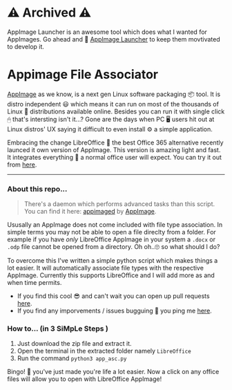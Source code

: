 # ⚠️ Archived ⚠️

AppImage Launcher is an awesome tool which does what I wanted for AppImages. Go ahead and 🌟 [AppImage Launcher](https://github.com/TheAssassin/AppImageLauncher) to keep them movtivated to develop it.

# Appimage File Associator

[AppImage](https://appimage.org/) as we know, is a next gen Linux software packaging 📦 tool. It is distro independent 😃 which means it can run on most of the thousands of Linux 🐧 distributions available online. Besides you can run it with single click 🖱 that's intersting isn't it...? Gone are the days when PC 🖥 users hit out at Linux distros' UX saying it difficult to even install ⚙️ a simple application.

Embracing the change LibreOffice 💼 the best Office 365 alternative recently launced it own version of AppImage. This version is amazing light and fast. It integrates everything 🤩 a normal office user will expect. You can try it out from [here](https://www.libreoffice.org/download/appimage/).

---

### About this repo...

> There's a daemon which performs advanced tasks than this script. You can find it here: [appimaged](https://github.com/AppImage/appimaged) by [AppImage](https://github.com/AppImage).

Ususally an AppImage does not come included with file type association. In simple terms you may not be able to open a file direclty from a folder. For example if you have _only_ LibreOffice AppImage in your system a `.docx` or `.odp` file cannot be opened from a directory. Oh oh..🙄 so what should I do?

To overcome this I've written a simple python script which makes things a lot easier. It will automatically associate file types with the respective AppImage. Currently this supports LibreOffice and I will add more as and when time permits.

 - If you find this cool 😎 and can't wait you can open up pull requests [here](https://github.com/joe247/appimage_file_associator/pulls).
  - If you find any imporvements / issues bugguing 🐞 you ping me [here](https://github.com/joe247/appimage_file_associator/issues).
  
  ### How to... (in 3 SiMpLe Steps )
  1. Just download the zip file and extract it.
  2. Open the terminal in the extracted folder namely `LibreOffice`
  3. Run the command `python3 app_asc.py`
  
  Bingo! 🎉 you've just made you're life a lot easier. Now a click on any office files will allow you to open with LibreOffice AppImage!
